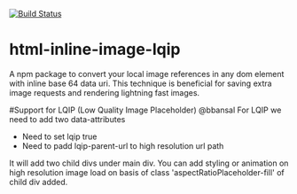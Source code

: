 [![Build Status](https://travis-ci.org/apuravchauhan/html-base64-image.svg?branch=master)](https://travis-ci.org/apuravchauhan/html-base64-image)

# html-inline-image-lqip
A npm package to convert your local image references in any dom element with inline base 64 data uri. This technique is beneficial for saving extra image requests and rendering lightning fast images.

#Support for LQIP (Low Quality Image Placeholder) @bbansal
For LQIP we need to add two data-attributes
- Need to set lqip true 
- Need to padd lqip-parent-url to high resolution url path

It will add two child divs under main div. You can add styling or animation on high resolution image load on basis of class 'aspectRatioPlaceholder-fill' of child div added.